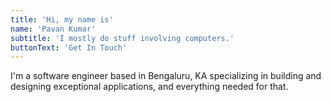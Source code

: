 ```yaml
---
title: 'Hi, my name is'
name: 'Pavan Kumar'
subtitle: 'I mostly do stuff involving computers.'
buttonText: 'Get In Touch'
---
```


I'm a software engineer based in Bengaluru, KA specializing in building and designing exceptional applications, and everything needed for that.

